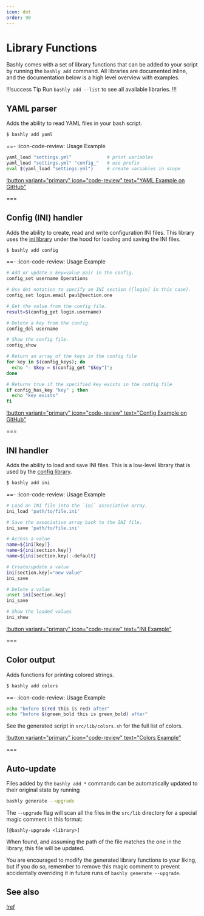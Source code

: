 ```yaml
---
icon: dot
order: 90
---
```


# Library Functions

Bashly comes with a set of library functions that can be added to your script
by running the `bashly add` command. All libraries are documented inline, and
the documentation below is a high level overview with examples.

!!!success Tip
Run `bashly add --list` to see all available libraries.
!!!



## YAML parser

Adds the ability to read YAML files in your bash script.

```bash
$ bashly add yaml
````

==- :icon-code-review: Usage Example

```bash
yaml_load "settings.yml"             # print variables
yaml_load "settings.yml" "config_"   # use prefix
eval $(yaml_load "settings.yml")     # create variables in scope
````

[!button variant="primary" icon="code-review" text="YAML Example on GitHub"](https://github.com/DannyBen/bashly/tree/master/examples/yaml#readme)

===



## Config (INI) handler

Adds the ability to create, read and write configuration INI files. This library
uses the [ini library](#ini-handler) under the hood for loading and saving the
INI files.

```bash
$ bashly add config
```

==- :icon-code-review: Usage Example

```bash
# Add or update a key=value pair in the config.
config_set username Operations

# Use dot notation to specify an INI section ([login] in this case).
config_set login.email paul@section.one

# Get the value from the config file.
result=$(config_get login.username)

# Delete a key from the config.
config_del username

# Show the config file.
config_show

# Return an array of the keys in the config file
for key in $(config_keys); do
  echo "- $key = $(config_get "$key")";
done

# Returns true if the specified key exists in the config file
if config_has_key "key" ; then
  echo "key exists"
fi
```

[!button variant="primary" icon="code-review" text="Config Example on GitHub"](https://github.com/DannyBen/bashly/tree/master/examples/config#readme)

===



## INI handler

Adds the ability to load and save INI files. This is a low-level library that
is used by the [config library](#config-ini-handler).

```bash
$ bashly add ini
```

==- :icon-code-review: Usage Example

```bash
# Load an INI file into the `ini` associative array.
ini_load 'path/to/file.ini'

# Save the associative array back to the INI file.
ini_save 'path/to/file.ini'

# Access a value
name=${ini[key]}
name=${ini[section.key]}
name=${ini[section.key]:-default}

# Create/update a value
ini[section.key]="new value"
ini_save

# Delete a value
unset ini[section.key]
ini_save

# Show the loaded values
ini_show
```

[!button variant="primary" icon="code-review" text="INI Example"](https://github.com/DannyBen/bashly/tree/master/examples/ini#readme)

===



## Color output

Adds functions for printing colored strings.

```bash
$ bashly add colors
```

==- :icon-code-review: Usage Example

```bash
echo "before $(red this is red) after"
echo "before $(green_bold this is green_bold) after"
```

See the generated script in `src/lib/colors.sh` for the full list of colors.

[!button variant="primary" icon="code-review" text="Colors Example"](https://github.com/DannyBen/bashly/tree/master/examples/colors#readme)

===



## Auto-update

Files added by the `bashly add *` commands can be automatically updated to their
original state by running

```bash
bashly generate --upgrade
````

The `--upgrade` flag will scan all the files in the `src/lib` directory for a 
special magic comment in this format:

```
[@bashly-upgrade <library>]
```

When found, and assuming the path of the file matches the one in the library,
this file will be updated.

You are encouraged to modify the generated library functions to your liking, but
if you do so, remember to remove this magic comment to prevent accidentally 
overriding it in future runs of `bashly generate --upgrade`.



## See also

[!ref](/advanced/lib-source/)
